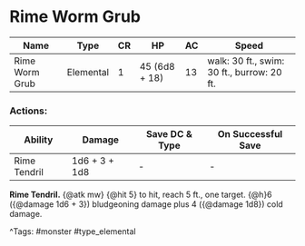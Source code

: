 # Rime Worm Grub

| Name | Type | CR | HP | AC | Speed |
|------|------|----|----|----|-------|
| Rime Worm Grub | Elemental | 1 | 45 (6d8 + 18) | 13 | walk: 30 ft., swim: 30 ft., burrow: 20 ft. |

### Actions:

| Ability | Damage | Save DC & Type | On Successful Save |
|---------|--------|----------------|--------------------|
| Rime Tendril | 1d6 + 3 + 1d8 | - | - |


**Rime Tendril.** {@atk mw} {@hit 5} to hit, reach 5 ft., one target. {@h}6 ({@damage 1d6 + 3}) bludgeoning damage plus 4 ({@damage 1d8}) cold damage.

^Tags: #monster #type_elemental